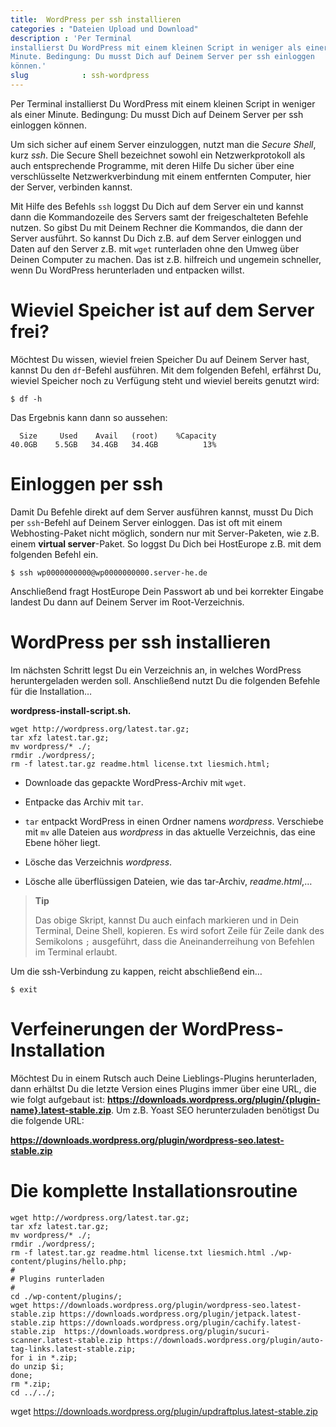 ```yaml
---
title:  WordPress per ssh installieren
categories : "Dateien Upload und Download"
description : 'Per Terminal
installierst Du WordPress mit einem kleinen Script in weniger als einer
Minute. Bedingung: Du musst Dich auf Deinem Server per ssh einloggen
können.'
slug            : ssh-wordpress
---
```

Per Terminal installierst Du WordPress mit einem kleinen Script in
weniger als einer Minute. Bedingung: Du musst Dich auf Deinem Server per
ssh einloggen können.
<!-- readmore -->

Um sich sicher auf einem Server einzuloggen, nutzt man die *Secure
Shell*, kurz *ssh*. Die Secure Shell bezeichnet sowohl ein
Netzwerkprotokoll als auch entsprechende Programme, mit deren Hilfe Du
sicher über eine verschlüsselte Netzwerkverbindung mit einem entfernten
Computer, hier der Server, verbinden kannst.

Mit Hilfe des Befehls `ssh` loggst Du Dich auf dem Server ein und kannst
dann die Kommandozeile des Servers samt der freigeschalteten Befehle
nutzen. So gibst Du mit Deinem Rechner die Kommandos, die dann der
Server ausführt. So kannst Du Dich z.B. auf dem Server einloggen und
Daten auf den Server z.B. mit `wget` runterladen ohne den Umweg über
Deinen Computer zu machen. Das ist z.B. hilfreich und ungemein
schneller, wenn Du WordPress herunterladen und entpacken willst.

# Wieviel Speicher ist auf dem Server frei?

Möchtest Du wissen, wieviel freien Speicher Du auf Deinem Server hast,
kannst Du den `df`-Befehl ausführen. Mit dem folgenden Befehl, erfährst
Du, wieviel Speicher noch zu Verfügung steht und wieviel bereits genutzt
wird:

    $ df -h

Das Ergebnis kann dann so aussehen:

``` 
  Size     Used    Avail   (root)    %Capacity
40.0GB    5.5GB   34.4GB   34.4GB          13%
```

# Einloggen per ssh

Damit Du Befehle direkt auf dem Server ausführen kannst, musst Du Dich
per `ssh`-Befehl auf Deinem Server einloggen. Das ist oft mit einem
Webhosting-Paket nicht möglich, sondern nur mit Server-Paketen, wie z.B.
einem **virtual server**-Paket. So loggst Du Dich bei HostEurope z.B.
mit dem folgenden Befehl ein.

    $ ssh wp0000000000@wp0000000000.server-he.de

Anschließend fragt HostEurope Dein Passwort ab und bei korrekter Eingabe
landest Du dann auf Deinem Server im Root-Verzeichnis.

# WordPress per ssh installieren

Im nächsten Schritt legst Du ein Verzeichnis an, in welches WordPress
heruntergeladen werden soll. Anschließend nutzt Du die folgenden Befehle
für die Installation…

**wordpress-install-script.sh.**

``` 
wget http://wordpress.org/latest.tar.gz;  
tar xfz latest.tar.gz;  
mv wordpress/* ./;  
rmdir ./wordpress/;  
rm -f latest.tar.gz readme.html license.txt liesmich.html;  
```

  - Downloade das gepackte WordPress-Archiv mit `wget`.

  - Entpacke das Archiv mit `tar`.

  - `tar` entpackt WordPress in einen Ordner namens *wordpress*.
    Verschiebe mit `mv` alle Dateien aus *wordpress* in das aktuelle
    Verzeichnis, das eine Ebene höher liegt.

  - Lösche das Verzeichnis *wordpress*.

  - Lösche alle überflüssigen Dateien, wie das tar-Archiv,
    *readme.html*,…

> **Tip**
> 
> Das obige Skript, kannst Du auch einfach markieren und in Dein
> Terminal, Deine Shell, kopieren. Es wird sofort Zeile für Zeile dank
> des Semikolons `;` ausgeführt, dass die Aneinanderreihung von Befehlen
> im Terminal erlaubt.

Um die ssh-Verbindung zu kappen, reicht abschließend ein…

    $ exit

# Verfeinerungen der WordPress-Installation

Möchtest Du in einem Rutsch auch Deine Lieblings-Plugins herunterladen,
dann erhältst Du die letzte Version eines Plugins immer über eine URL,
die wie folgt aufgebaut ist:
**<https://downloads.wordpress.org/plugin/{plugin-name}.latest-stable.zip>**.
Um z.B. Yoast SEO herunterzuladen benötigst Du die folgende
URL:

**<https://downloads.wordpress.org/plugin/wordpress-seo.latest-stable.zip>**

# Die komplette Installationsroutine

    wget http://wordpress.org/latest.tar.gz;
    tar xfz latest.tar.gz;
    mv wordpress/* ./;
    rmdir ./wordpress/;
    rm -f latest.tar.gz readme.html license.txt liesmich.html ./wp-content/plugins/hello.php;
    #
    # Plugins runterladen
    #
    cd ./wp-content/plugins/;
    wget https://downloads.wordpress.org/plugin/wordpress-seo.latest-stable.zip https://downloads.wordpress.org/plugin/jetpack.latest-stable.zip https://downloads.wordpress.org/plugin/cachify.latest-stable.zip  https://downloads.wordpress.org/plugin/sucuri-scanner.latest-stable.zip https://downloads.wordpress.org/plugin/auto-tag-links.latest-stable.zip;
    for i in *.zip;
    do unzip $i;
    done;
    rm *.zip;
    cd ../../;

wget
<https://downloads.wordpress.org/plugin/updraftplus.latest-stable.zip>

